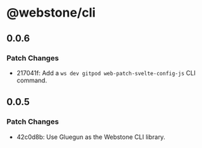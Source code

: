 # @webstone/cli

## 0.0.6

### Patch Changes

- 217041f: Add a `ws dev gitpod web-patch-svelte-config-js` CLI command.

## 0.0.5

### Patch Changes

- 42c0d8b: Use Gluegun as the Webstone CLI library.
